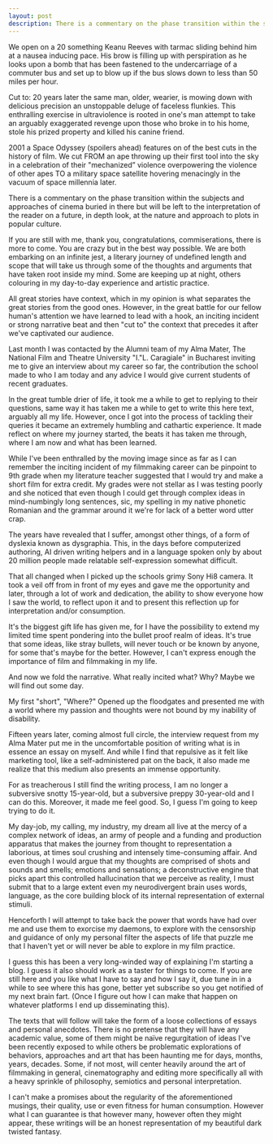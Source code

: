 ```yaml
---
layout: post
description: There is a commentary on the phase transition within the subjects and approaches of cinema buried in there but will be left to the interpretation of the reader on a future, in depth look, at the nature and approach to plots in popular culture.
---
```


We open on a 20 something Keanu Reeves with tarmac sliding behind him at a nausea inducing pace. His brow is filling up with perspiration as he looks upon a bomb that has been fastened to the undercarriage of a commuter bus and set up to blow up if the bus slows down to less than 50 miles per hour.

Cut to: 20 years later the same man, older, wearier, is mowing down with delicious precision an unstoppable deluge of faceless flunkies. This enthralling exercise in ultraviolence is rooted in one's man attempt to take an arguably exaggerated revenge upon those who broke in to his home, stole his prized property and killed his canine friend.

2001 a Space Odyssey (spoilers ahead) features on of the best cuts in the history of film. We cut FROM an ape throwing up their first tool into the sky in a celebration of their "mechanized” violence overpowering the violence of other apes TO  a military space satellite hovering menacingly in the vacuum of space millennia later.

There is a commentary on the phase transition within the subjects and approaches of cinema buried in there but will be left to the interpretation of the reader on a future, in depth look, at the nature and approach to plots in popular culture.

If you are still with me, thank you, congratulations, commiserations, there is more to come. You are crazy but in the best way possible. We are both embarking on an infinite jest, a literary journey of undefined length and scope that will take us through some of the thoughts and arguments that have taken root inside my mind. Some are keeping up at night, others colouring in my day-to-day experience and artistic practice.

All great stories have context, which in my opinion is what separates the great stories from the good ones. However, in the great battle for our fellow human's attention we have learned to lead with a hook, an inciting incident or strong narrative beat and then "cut to" the context that precedes it after we've captivated our audience.

Last month I was contacted by the Alumni team of my Alma Mater, The National Film and Theatre University "I."L. Caragiale" in Bucharest inviting me to give an interview about my career so far, the contribution the school made to who I am today and any advice I would give current students of recent graduates.

In the great tumble drier of life, it took me a while to get to replying to their questions, same way it has taken me a while to get to write this here text, arguably all my life. However, once I got into the process of tackling their queries it became an extremely humbling and cathartic experience.
It made reflect on where my journey started, the beats it has taken me through, where I am now and what has been learned.

While I've been enthralled by the moving image since as far as I can remember the inciting incident of my filmmaking career can be pinpoint to 9th grade when my literature teacher suggested that I would try and make a short film for extra credit. My grades were not stellar as I was testing poorly and she noticed that even though I could get through complex ideas in mind-numbingly long sentences, sic, my spelling in my native phonetic Romanian and the grammar around it we're for lack of a better word utter crap.

The years have revealed that I suffer, amongst other things, of a form of dyslexia known as dysgraphia. This, in the days before computerized authoring, AI driven writing helpers and in a language spoken only by about 20 million people made relatable self-expression somewhat difficult.

That all changed when I picked up the schools grimy Sony Hi8 camera. It took a veil off from in front of my eyes and gave me the opportunity and later, through a lot of work and dedication, the ability to show everyone how I saw the world, to reflect upon it and to present this reflection up for interpretation and/or consumption.

It's the biggest gift life has given me, for I have the possibility to extend my limited time spent pondering into the bullet proof realm of ideas. It's true that some ideas, like stray bullets, will never touch or be known by anyone, for some that's maybe for the better. However, I can't express enough the importance of film and filmmaking in my life.

And now we fold the narrative. What really incited what? Why? Maybe we will find out some day.

My first "short", "Where?" Opened up the floodgates and presented me with a world where my passion and thoughts were not bound by my inability of disability.

Fifteen years later, coming almost full circle, the interview request from my Alma Mater put me in the uncomfortable position of writing what is in essence an essay on myself. And while I find that repulsive as it felt like marketing tool, like a self-administered pat on the back, it also made me realize that this medium also presents an immense opportunity.

For as treacherous I still find the writing process, I am no longer a subversive snotty 15-year-old, but a subversive preppy 30-year-old and I can do this. Moreover, it made me feel good. So, I guess I'm going to keep trying to do it.

My day-job, my calling, my industry, my dream all live at the mercy of a complex network of ideas, an army of people and a funding and production apparatus that makes the journey from thought to representation a laborious, at times soul crushing and intensely time-consuming affair. And even though I would argue that my thoughts are comprised of shots and sounds and smells; emotions and sensations; a deconstructive engine that picks apart this controlled hallucination that we perceive as reality, I must submit that to a large extent even my neurodivergent brain uses words, language, as the core building block of its internal representation of external stimuli.

Henceforth I will attempt to take back the power that words have had over me and use them to exorcise my daemons, to explore with the censorship and guidance of only my personal filter the aspects of life that puzzle me that I haven't yet or will never be able to explore in my film practice.

I guess this has been a very long-winded way of explaining I'm starting a blog. I guess it also should work as a taster for things to come. If you are still here and you like what I have to say and how I say it, due tune in in a while to see where this has gone, better yet subscribe so you get notified of my next brain fart. (Once I figure out how I can make that happen on whatever platforms I end up disseminating this).

The texts that will follow will take the form of a loose collections of essays and personal anecdotes. There is no pretense that they will have any academic value, some of them might be naïve regurgitation of ideas I've been recently exposed to while others be problematic explorations of behaviors, approaches and art that has been haunting me for days, months, years, decades. Some, if not most, will center heavily around the art of filmmaking in general, cinematography and editing more specifically all with a heavy sprinkle of philosophy, semiotics and personal interpretation.

I can't make a promises about the regularity of the aforementioned musings, their quality, use or even fitness for human consumption. However what I can guarantee is that however many, however often they might appear, these writings will be an honest representation of my beautiful dark twisted fantasy.
